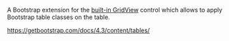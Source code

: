 A Bootstrap extension for the [built-in GridView](~/controls/builtin/GridView) control which allows to apply Bootstrap table classes on the table.

<https://getbootstrap.com/docs/4.3/content/tables/>